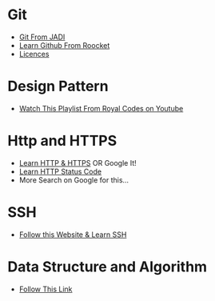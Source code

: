 # Git
- [Git From JADI](https://faradars.org/courses/fvgit9609-git-github-gitlab)
- [Learn Github From Roocket](https://roocket.ir/series/learn-git-and-github)
- [Licences](https://tldrlegal.com/)

# Design Pattern
- [Watch This Playlist From Royal Codes on Youtube](https://www.youtube.com/watch?v=NhuFKEe8Rqw&list=PLD1HT13SqE3Zd-RTBLfStVtRQwNdnI2AR)

# Http and HTTPS
- [Learn HTTP & HTTPS](https://techterms.com/definition/http) OR Google It!
- [Learn HTTP Status Code](https://httpstatuses.com)
- More Search on Google for this...

# SSH
- [Follow this Website & Learn SSH](https://www.ssh.com/ssh/protocol)

# Data Structure and Algorithm
- [Follow This Link](https://www.programiz.com/dsa)
